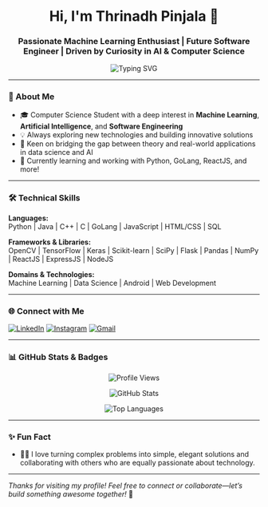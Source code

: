 <h1 align="center">Hi, I'm Thrinadh Pinjala 👋</h1>
<h3 align="center">Passionate Machine Learning Enthusiast | Future Software Engineer | Driven by Curiosity in AI & Computer Science</h3>

<p align="center">
  <img src="https://readme-typing-svg.demolab.com?font=Fira+Code&duration=2000&pause=1000&multiline=true&width=600&height=60&lines=Exploring+the+World+of+AI+%26+Software+Engineering;Always+Learning+%7C+Building+%7C+Innovating" alt="Typing SVG" />
</p>

---

### 🚀 About Me

- 🎓 Computer Science Student with a deep interest in **Machine Learning**, **Artificial Intelligence**, and **Software Engineering**
- 💡 Always exploring new technologies and building innovative solutions
- 🤖 Keen on bridging the gap between theory and real-world applications in data science and AI
- 🌱 Currently learning and working with Python, GoLang, ReactJS, and more!

---

### 🛠️ Technical Skills

**Languages:**  
Python | Java | C++ | C | GoLang | JavaScript | HTML/CSS | SQL

**Frameworks & Libraries:**  
OpenCV | TensorFlow | Keras | Scikit-learn | SciPy | Flask | Pandas | NumPy | ReactJS | ExpressJS | NodeJS

**Domains & Technologies:**  
Machine Learning | Data Science | Android | Web Development

---

### 🌐 Connect with Me

[![LinkedIn](https://img.shields.io/badge/LinkedIn-blue?logo=linkedin&logoColor=white)](https://www.linkedin.com/in/thrinadh-pinjala-1ba057286/)
[![Instagram](https://img.shields.io/badge/Instagram-E4405F?logo=instagram&logoColor=white)](https://instagram.com/thrinadh_pinjala)
[![Gmail](https://img.shields.io/badge/Gmail-D14836?logo=gmail&logoColor=white)](mailto:pinjalathrinadh03@gmail.com)

---

### 📊 GitHub Stats & Badges

<p align="center">
  <img src="https://komarev.com/ghpvc/?username=thrinadh-pinjala&label=Profile+Views&color=0e75b6&style=flat" alt="Profile Views" />
</p>

<p align="center">
  <img src="https://github-readme-stats.vercel.app/api?username=thrinadh-pinjala&show_icons=true&count_private=true&theme=radical" alt="GitHub Stats" />
</p>

<p align="center">
  <img src="https://github-readme-stats.vercel.app/api/top-langs/?username=thrinadh-pinjala&layout=compact&theme=radical" alt="Top Languages" />
</p>

---

### ✨ Fun Fact

- 🧑‍💻 I love turning complex problems into simple, elegant solutions and collaborating with others who are equally passionate about technology.

---

_Thanks for visiting my profile! Feel free to connect or collaborate—let’s build something awesome together!_ 🚀
